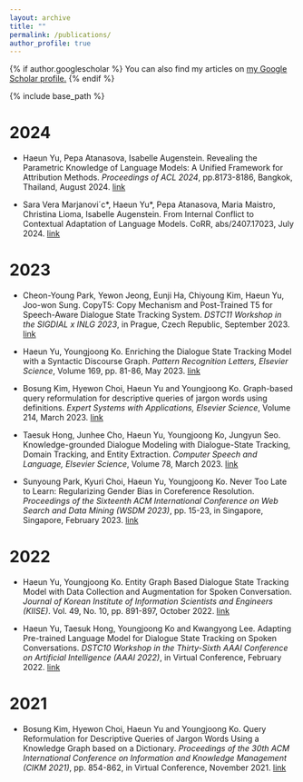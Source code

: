 ```yaml
---
layout: archive
title: ""
permalink: /publications/
author_profile: true
---
```


{% if author.googlescholar %}
  You can also find my articles on <u><a href="{{author.googlescholar}}">my Google Scholar profile</a>.</u>
{% endif %}

{% include base_path %}

2024
=====
* Haeun Yu, Pepa Atanasova, Isabelle Augenstein. Revealing the Parametric Knowledge of Language Models: A Unified Framework for Attribution Methods. <em>Proceedings of ACL 2024</em>, pp.8173-8186, Bangkok, Thailand, August 2024. [link](https://aclanthology.org/2024.acl-long.444/)

* Sara Vera Marjanovi´c*, Haeun Yu*, Pepa Atanasova, Maria Maistro, Christina Lioma, Isabelle Augenstein.
From Internal Conflict to Contextual Adaptation of Language Models. CoRR, abs/2407.17023, July 2024. [link](https://arxiv.org/abs/2407.17023)

2023
======
* Cheon-Young Park, Yewon Jeong, Eunji Ha, Chiyoung Kim, Haeun Yu, Joo-won Sung. CopyT5: Copy Mechanism and Post-Trained T5 for Speech-Aware Dialogue State Tracking System. <em>DSTC11 Workshop in the SIGDIAL x INLG 2023</em>, in Prague, Czech Republic, September 2023. [link](https://aclanthology.org/2023.dstc-1.11/)

* Haeun Yu, Youngjoong Ko. Enriching the Dialogue State Tracking Model with a Syntactic Discourse Graph. <em>Pattern Recognition Letters, Elsevier Science</em>, Volume 169, pp. 81-86, May 2023. [link](https://doi.org/10.1016/j.patrec.2023.03.024)

* Bosung Kim, Hyewon Choi, Haeun Yu and Youngjoong Ko. Graph-based query reformulation for descriptive queries of jargon words using definitions. <em>Expert Systems with Applications, Elsevier Science</em>, Volume 214, March 2023. [link](https://doi.org/10.1016/j.eswa.2022.119149)

* Taesuk Hong, Junhee Cho, Haeun Yu, Youngjoong Ko, Jungyun Seo. Knowledge-grounded Dialogue Modeling with Dialogue-State Tracking, Domain Tracking, and Entity Extraction. <em>Computer Speech and Language, Elsevier Science</em>, Volume 78, March 2023. [link](https://doi.org/10.1016/j.csl.2022.101460)

* Sunyoung Park, Kyuri Choi, Haeun Yu, Youngjoong Ko. Never Too Late to Learn: Regularizing Gender Bias in Coreference Resolution. <em>Proceedings of the Sixteenth ACM International Conference on Web Search and Data Mining (WSDM 2023)</em>, pp. 15-23, in Singapore, Singapore, February 2023. [link](https://dl.acm.org/doi/10.1145/3539597.3570473)

2022
======
* Haeun Yu, Youngjoong Ko. Entity Graph Based Dialogue State Tracking Model with Data Collection and Augmentation for Spoken Conversation. <em>Journal of Korean Institute of Information Scientists and Engineers (KIISE)</em>. Vol. 49, No. 10, pp. 891-897, October 2022. [link](http://doi.org/10.5626/JOK.2022.49.10.891)

* Haeun Yu, Taesuk Hong, Youngjoong Ko and Kwangyong Lee. Adapting Pre-trained Language Model for Dialogue State Tracking on Spoken Conversations. <em>DSTC10 Workshop in the Thirty-Sixth AAAI Conference on Artificial Intelligence (AAAI 2022)</em>, in Virtual Conference, February 2022. [link](https://github.com/shanemoon/dstc10/raw/main/papers/dstc10_aaai22_track2_25.pdf)

2021
======
* Bosung Kim, Hyewon Choi, Haeun Yu and Youngjoong Ko. Query Reformulation for Descriptive Queries of Jargon Words Using a Knowledge Graph based on a Dictionary. <em>Proceedings of the 30th ACM International Conference on Information and Knowledge Management (CIKM 2021)</em>, pp. 854-862, in Virtual Conference, November 2021. [link](https://doi.org/10.1145/3459637.3482382)
 


<!-- {% for post in site.publications reversed %}
  {% include archive-single.html %}
{% endfor %} -->
